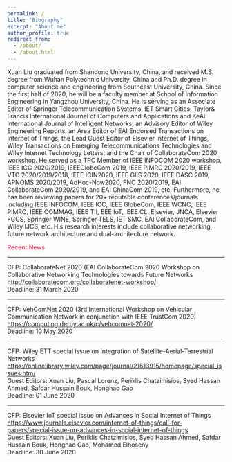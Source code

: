 ```yaml
---
permalink: /
title: "Biography"
excerpt: "About me"
author_profile: true
redirect_from: 
  - /about/
  - /about.html
---
```


Xuan Liu graduated from Shandong University, China, and received M.S. degree from Wuhan Polytechnic University, China and Ph.D. degree in computer science and engineering from Southeast University, China. Since the first half of 2020, he will be a faculty member at School of Information Engineering in Yangzhou University, China. He is serving as an Associate Editor of Springer Telecommunication Systems, IET Smart Cities, Taylor& Francis International Journal of Computers and Applications and KeAi International Journal of Intelligent Networks, an Advisory Editor of Wiley Engineering Reports, an Area Editor of EAI Endorsed Transactions on Internet of Things, the Lead Guest Editor of Elsevier Internet of Things, Wiley Transactions on Emerging Telecommunications Technologies and Wiley Internet Technology Letters, and the Chair of CollaborateCom 2020 workshop. He served as a TPC Member of IEEE INFOCOM 2020 workshop, IEEE ICC 2020/2019, IEEEGlobeCom 2019, IEEE PIMRC 2020/2019, IEEE VTC 2020/2019/2018, IEEE ICIN2020, IEEE GIIS 2020, IEEE DASC 2019, APNOMS 2020/2019, AdHoc-Now2020, FNC 2020/2019, EAI CollaborateCom 2020/2019, and EAI ChinaCom 2019, etc. Furthermore, he has been reviewing papers for 20+ reputable conferences/journals including IEEE INFOCOM, IEEE ICC, IEEE GlobeCom, IEEE WCNC, IEEE PIMRC, IEEE COMMAG, IEEE TII, EEE IoT, IEEE CL, Elsevier, JNCA, Elsevier FGCS, Springer WINE, Springer TELS, IET SMC, EAI CollaborateCom, and Wiley IJCS, etc. His research interests include collaborative networking, future network architecture and dual-architecture network.

<font color=#DC143C>Recent News</font>

--------
CFP: CollaborateNet 2020 (EAI CollaborateCom 2020 Workshop on Collaborative Networking Technologies towards Future Networks  
<a href="http://collaboratecom.org/collaboratenet-workshop/" target="_blank">http://collaboratecom.org/collaboratenet-workshop/</a>  
Deadline: 31 March 2020  

--------
CFP: VehComNet 2020 (3rd International Workshop on Vehicular Communication Network in conjunction with IEEE TrustCom 2020)  
<a href="https://computing.derby.ac.uk/c/vehcomnet-2020/" target="_blank">https://computing.derby.ac.uk/c/vehcomnet-2020/</a>   
Deadline: 10 May 2020  

--------
CFP: Wiley ETT special issue on Integration of Satellite-Aerial-Terrestrial Networks   
<a href="https://onlinelibrary.wiley.com/page/journal/21613915/homepage/special_issues.htm/" target="_blank">https://onlinelibrary.wiley.com/page/journal/21613915/homepage/special_issues.htm/</a>  
Guest Editors: Xuan Liu, Pascal Lorenz, Periklis Chatzimisios, Syed Hassan Ahmed, Safdar Hussain Bouk, Honghao Gao  
Deadline: 01 June 2020  

--------
CFP: Elsevier IoT special issue on Advances in Social Internet of Things  
<a href="https://www.journals.elsevier.com/internet-of-things/call-for-papers/special-issue-on-advances-in-social-internet-of-things/" target="_blank">https://www.journals.elsevier.com/internet-of-things/call-for-papers/special-issue-on-advances-in-social-internet-of-things</a>  
Guest Editors: Xuan Liu, Periklis Chatzimisios, Syed Hassan Ahmed, Safdar Hussain Bouk, Honghao Gao, Mohamed Elhoseny  
Deadline: 30 June 2020 
  

